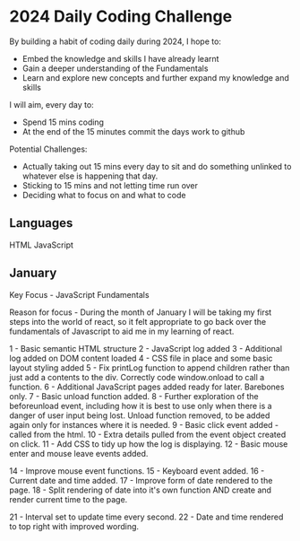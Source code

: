 # 2024 Daily Coding Challenge

By building a habit of coding daily during 2024, I hope to:
- Embed the knowledge and skills I have already learnt
- Gain a deeper understanding of the Fundamentals
- Learn and explore new concepts and further expand my knowledge and skills

I will aim, every day to:
- Spend 15 mins coding
- At the end of the 15 minutes commit the days work to github

Potential Challenges:
- Actually taking out 15 mins every day to sit and do something unlinked to whatever else is happening that day.
- Sticking to 15 mins and not letting time run over
- Deciding what to focus on and what to code

## Languages

HTML
JavaScript

## January

Key Focus - JavaScript Fundamentals

Reason for focus - During the month of January I will be taking my first steps into the world of react, so it felt appropriate to go back over the fundamentals of Javascript to aid me in my learning of react.

1 - Basic semantic HTML structure
2 - JavaScript log added
3 - Additional log added on DOM content loaded
4 - CSS file in place and some basic layout styling added
5 - Fix printLog function to append children rather than just add a contents to the div. Correctly code window.onload to call a function.
6 - Additional JavaScript pages added ready for later. Barebones only.
7 - Basic unload function added.
8 - Further exploration of the beforeunload event, including how it is best to use only when there is a danger of user input being lost. Unload function removed, to be added again only for instances where it is needed.
9 - Basic click event added - called from the html.
10 - Extra details pulled from the event object created on click.
11 - Add CSS to tidy up how the log is displaying.
12 - Basic mouse enter and mouse leave events added.

14 - Improve mouse event functions.
15 - Keyboard event added.
16 - Current date and time added.
17 - Improve form of date rendered to the page.
18 - Split rendering of date into it's own function AND create and render current time to the page.

21 - Interval set to update time every second.
22 - Date and time rendered to top right with improved wording.
